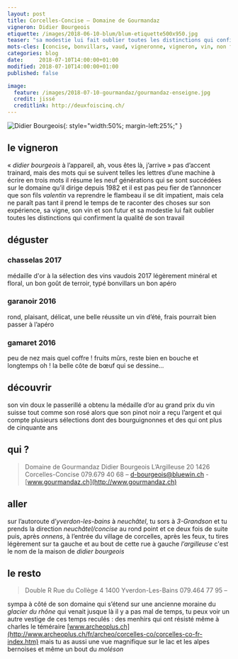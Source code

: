 ```yaml
---
layout: post
title: Corcelles-Concise — Domaine de Gourmandaz
vigneron: Didier Bourgeois
etiquette: /images/2018-06-10-blum/blum-etiquette500x950.jpg
teaser: "sa modestie lui fait oublier toutes les distinctions qui confirment la qualité de son travail"
mots-cles: [concise, bonvillars, vaud, vigneronne, vigneron, vin, non filtré, cépage, cave, bouteille, terroir, degustation, 5dl, 7dl, 50cl, 70cl, 75cl]
categories: blog
date:     2018-07-10T14:00:00+01:00
modified: 2018-07-10T14:00:00+01:00
published: false

image:
  feature: /images/2018-07-10-gourmandaz/gourmandaz-enseigne.jpg
  credit: jissé
  creditlink: http://deuxfoiscinq.ch/
---
```


![Didier Bourgeois][i1]{: style="width:50%; margin-left:25%;" }

[i1]: ../../images/2018-07-10-gourmandaz/gourmandaz-vigneron.jpg

## le vigneron
« *didier bourgeois* à l’appareil, ah, vous êtes là, j’arrive »
pas d’accent trainard, mais des mots qui se suivent telles les lettres d’une machine à écrire
en trois mots il résume les neuf générations qui se sont succédées sur le domaine qu’il dirige depuis 1982 et il est pas peu fier de t’annoncer que son fils *valentin* va reprendre le flambeau
il se dit impatient, mais cela ne paraît pas tant il prend le temps de te raconter des choses sur son expérience, sa vigne, son vin et son futur et sa modestie lui fait oublier toutes les distinctions qui confirment la qualité de son travail

## déguster
### chasselas 2017
médaille d'or à la sélection des vins vaudois 2017
légèrement minéral et floral, un bon goût de terroir, typé bonvillars
un bon apéro

### garanoir 2016
rond, plaisant, délicat, une belle réussite
un vin d’été, frais pourrait bien passer à l’apéro

### gamaret 2016
peu de nez mais quel coffre ! fruits mûrs, reste bien en bouche et longtemps
oh ! la belle côte de bœuf qui se dessine…

## découvrir
son vin doux le passerillé a obtenu la médaille d’or au grand prix du vin suisse tout comme son rosé alors que son pinot noir a reçu l’argent et qui compte plusieurs sélections dont des bourguignonnes et des qui ont plus de cinquante ans

## qui ?
> Domaine de Gourmandaz
> Didier Bourgeois
> L’Argilleuse 20
> 1426  Corcelles-Concise
079.679 40 68 – [d-bourgeois@bluewin.ch](mailto:d-bourgeois@bluewin.ch) - [www.gourmandaz.ch](http://www.gourmandaz.ch)

## aller
sur l’autoroute d’*yverdon-les-bains* à *neuchâtel*, tu sors à *3-Grandson* et tu prends la direction *neuchâtel/concise* au rond point et ce deux fois de suite
puis, après *onnens*, à l’entrée du village de corcelles, après les feux, tu tires légèrement sur ta gauche et au bout de cette rue à gauche *l’argilleuse* c'est le nom de la maison de *didier bourgeois*

## le resto
> Double R
> Rue du Collège 4
> 1400 Yverdon-Les-Bains
> 079.464 77 95 –

sympa
à côté de son domaine qui s’étend sur une ancienne moraine du *glacier du rhône* qui venait jusque là il y a pas mal de temps, tu peux voir un autre vestige de ces temps reculés : des menhirs qui ont résisté même à charles le téméraire
[www.archeoplus.ch](http://www.archeoplus.ch/fr/archeo/corcelles-co/corcelles-co-fr-index.htm)
mais tu as aussi une vue magnifique sur le lac et les alpes bernoises et même un bout du *moléson*
